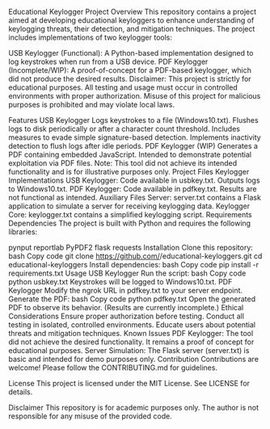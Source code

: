Educational Keylogger Project
Overview
This repository contains a project aimed at developing educational keyloggers to enhance understanding of keylogging threats, their detection, and mitigation techniques. The project includes implementations of two keylogger tools:

USB Keylogger (Functional): A Python-based implementation designed to log keystrokes when run from a USB device.
PDF Keylogger (Incomplete/WIP): A proof-of-concept for a PDF-based keylogger, which did not produce the desired results.
Disclaimer:
This project is strictly for educational purposes. All testing and usage must occur in controlled environments with proper authorization. Misuse of this project for malicious purposes is prohibited and may violate local laws.

Features
USB Keylogger
Logs keystrokes to a file (Windows10.txt).
Flushes logs to disk periodically or after a character count threshold.
Includes measures to evade simple signature-based detection.
Implements inactivity detection to flush logs after idle periods.
PDF Keylogger (WIP)
Generates a PDF containing embedded JavaScript.
Intended to demonstrate potential exploitation via PDF files.
Note: This tool did not achieve its intended functionality and is for illustrative purposes only.
Project Files
Keylogger Implementations
USB Keylogger:
Code available in usbkey.txt. Outputs logs to Windows10.txt.
PDF Keylogger:
Code available in pdfkey.txt. Results are not functional as intended.
Auxiliary Files
Server: server.txt contains a Flask application to simulate a server for receiving keylogging data.
Keylogger Core: keylogger.txt contains a simplified keylogging script.
Requirements
Dependencies
The project is built with Python and requires the following libraries:

pynput
reportlab
PyPDF2
flask
requests
Installation
Clone this repository:
bash
Copy code
git clone https://github.com/<your-username>/educational-keyloggers.git
cd educational-keyloggers
Install dependencies:
bash
Copy code
pip install -r requirements.txt
Usage
USB Keylogger
Run the script:
bash
Copy code
python usbkey.txt
Keystrokes will be logged to Windows10.txt.
PDF Keylogger
Modify the ngrok URL in pdfkey.txt to your server endpoint.
Generate the PDF:
bash
Copy code
python pdfkey.txt
Open the generated PDF to observe its behavior. (Results are currently incomplete.)
Ethical Considerations
Ensure proper authorization before testing.
Conduct all testing in isolated, controlled environments.
Educate users about potential threats and mitigation techniques.
Known Issues
PDF Keylogger: The tool did not achieve the desired functionality. It remains a proof of concept for educational purposes.
Server Simulation: The Flask server (server.txt) is basic and intended for demo purposes only.
Contribution
Contributions are welcome! Please follow the CONTRIBUTING.md for guidelines.

License
This project is licensed under the MIT License. See LICENSE for details.

Disclaimer
This repository is for academic purposes only. The author is not responsible for any misuse of the provided code.


